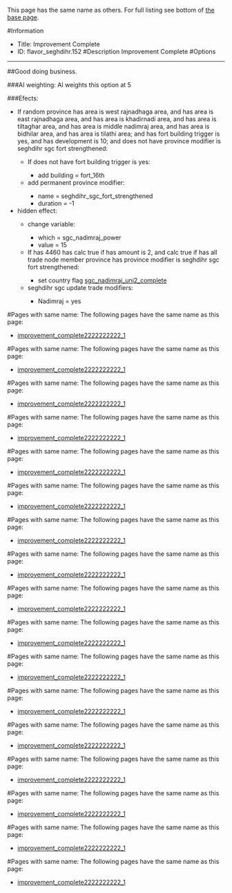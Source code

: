 This page has the same name as others. For full listing see bottom of [the base page](improvement.md).

#Information
 - Title: Improvement Complete
 - ID: flavor_seghdihr.152
#Description
Improvement Complete
#Options

___
##Good doing business.

###AI weighting:
AI weights this option at 5


###Efects:<ul><li>If random province has area is west rajnadhaga area, and has area is east rajnadhaga area, and has area is khadirnadi area, and has area is tiltaghar area, and has area is middle nadimraj area, and has area is bidhilar area, and has area is tilathi area; and has fort building trigger is yes, and has development is 10; and does not have province modifier is seghdihr sgc fort strengthened:</li><ul><li>If does not have fort building trigger is yes:</li><ul><li>add building = fort_16th</li></ul><li>add permanent province modifier:</li><ul><li>name = seghdihr_sgc_fort_strengthened</li><li>duration = -1</li></ul></ul><li>hidden effect:</li><ul><li>change variable:</li><ul><li>which = sgc_nadimraj_power</li><li>value = 15</li></ul><li>If has 4460 has calc true if has amount is 2, and calc true if has all trade node member province has province modifier is seghdihr sgc fort strengthened:</li><ul><li>set country flag [sgc_nadimraj_uni2_complete](../flags/sgc_nadimraj_uni2_complete.md)</li></ul><li>seghdihr sgc update trade modifiers:</li><ul><li>Nadimraj = yes</li></ul></ul></ul>


#Pages with same name:
The following pages have the same name as this page:
 - [improvement_complete2222222222_1](improvement_complete2222222222_1.md)


#Pages with same name:
The following pages have the same name as this page:
 - [improvement_complete2222222222_1](improvement_complete2222222222_1.md)


#Pages with same name:
The following pages have the same name as this page:
 - [improvement_complete2222222222_1](improvement_complete2222222222_1.md)


#Pages with same name:
The following pages have the same name as this page:
 - [improvement_complete2222222222_1](improvement_complete2222222222_1.md)


#Pages with same name:
The following pages have the same name as this page:
 - [improvement_complete2222222222_1](improvement_complete2222222222_1.md)


#Pages with same name:
The following pages have the same name as this page:
 - [improvement_complete2222222222_1](improvement_complete2222222222_1.md)


#Pages with same name:
The following pages have the same name as this page:
 - [improvement_complete2222222222_1](improvement_complete2222222222_1.md)


#Pages with same name:
The following pages have the same name as this page:
 - [improvement_complete2222222222_1](improvement_complete2222222222_1.md)


#Pages with same name:
The following pages have the same name as this page:
 - [improvement_complete2222222222_1](improvement_complete2222222222_1.md)


#Pages with same name:
The following pages have the same name as this page:
 - [improvement_complete2222222222_1](improvement_complete2222222222_1.md)


#Pages with same name:
The following pages have the same name as this page:
 - [improvement_complete2222222222_1](improvement_complete2222222222_1.md)


#Pages with same name:
The following pages have the same name as this page:
 - [improvement_complete2222222222_1](improvement_complete2222222222_1.md)


#Pages with same name:
The following pages have the same name as this page:
 - [improvement_complete2222222222_1](improvement_complete2222222222_1.md)


#Pages with same name:
The following pages have the same name as this page:
 - [improvement_complete2222222222_1](improvement_complete2222222222_1.md)


#Pages with same name:
The following pages have the same name as this page:
 - [improvement_complete2222222222_1](improvement_complete2222222222_1.md)


#Pages with same name:
The following pages have the same name as this page:
 - [improvement_complete2222222222_1](improvement_complete2222222222_1.md)


#Pages with same name:
The following pages have the same name as this page:
 - [improvement_complete2222222222_1](improvement_complete2222222222_1.md)
